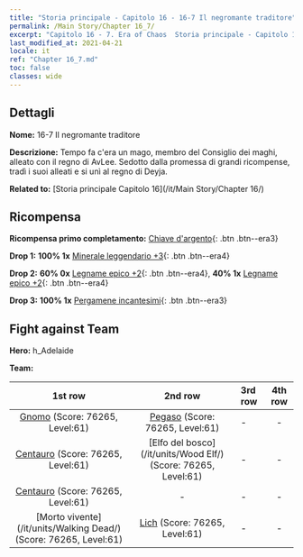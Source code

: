 ```yaml
---
title: "Storia principale - Capitolo 16 - 16-7 Il negromante traditore"
permalink: /Main Story/Chapter 16_7/
excerpt: "Capitolo 16 - 7. Era of Chaos  Storia principale - Capitolo 16_7. 16-7 Il negromante traditore"
last_modified_at: 2021-04-21
locale: it
ref: "Chapter 16_7.md"
toc: false
classes: wide
---
```


## Dettagli

 **Nome:** 16-7 Il negromante traditore

 **Descrizione:** Tempo fa c'era un mago, membro del Consiglio dei maghi, alleato con il regno di AvLee. Sedotto dalla promessa di grandi ricompense, tradì i suoi alleati e si unì al regno di Deyja.

 **Related to:** [Storia principale Capitolo 16](/it/Main Story/Chapter 16/)

## Ricompensa

 **Ricompensa primo completamento:** [Chiave d'argento](/it/Items/con_693/){: .btn .btn--era3}

 **Drop 1:** **100% 1x** [Minerale leggendario +3](/it/Items/mat_54/){: .btn .btn--era4}

 **Drop 2:** **60% 0x** [Legname epico +2](/it/Items/mat_48/){: .btn .btn--era4}, **40% 1x** [Legname epico +2](/it/Items/mat_48/){: .btn .btn--era4}

 **Drop 3:** **100% 1x** [Pergamene incantesimi](/it/Items/con_694/){: .btn .btn--era3}


## Fight against Team
 **Hero:** h_Adelaide

 **Team:**


  | 1st row | 2nd row | 3rd row | 4th row |
  |:----:|:----:|:----|:----:|
  | [Gnomo](/it/units/Dwarf/) (Score: 76265, Level:61)  | [Pegaso](/it/units/Pegasus/) (Score: 76265, Level:61)  | - | - |
  | [Centauro](/it/units/Centaur/) (Score: 76265, Level:61)  | [Elfo del bosco](/it/units/Wood Elf/) (Score: 76265, Level:61)  | - | - |
  | [Centauro](/it/units/Centaur/) (Score: 76265, Level:61)  | - | - | - |
  | [Morto vivente](/it/units/Walking Dead/) (Score: 76265, Level:61)  | [Lich](/it/units/Lich/) (Score: 76265, Level:61)  | - | - |


